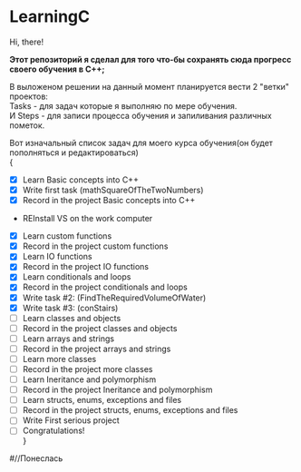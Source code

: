 # LearningC
Hi, there!

**Этот репозиторий я сделал для того что-бы сохранять сюда прогресс своего обучения в C++;**

В выложеном решении на данный момент планируется вести 2 "ветки" проектов:                                                            
Tasks - для задач которые я выполняю по мере обучения.                                                                                    
И Steps - для записи процесса обучения и запиливания различных пометок.                                                                 

Вот изначальный список задач для моего курса обучения(он будет пополняться и редактироваться)   
{   
- [x] Learn Basic concepts into C++
- [x] Write first task (mathSquareOfTheTwoNumbers)
- [x] Record in the project Basic concepts into C++   
*   REInstall VS on the work computer
- [x] Learn custom functions
- [x] Record in the project custom functions
- [x] Learn IO functions
- [x] Record in the project IO functions
- [x] Learn conditionals and loops
- [x] Record in the project conditionals and loops
- [x] Write task #2: (FindTheRequiredVolumeOfWater)
- [x] Write task #3: (conStairs)
- [ ] Learn classes and objects
- [ ] Record in the project classes and objects
- [ ] Learn arrays and strings
- [ ] Record in the project arrays and strings
- [ ] Learn more classes
- [ ] Record in the project more classes
- [ ] Learn Ineritance and polymorphism
- [ ] Record in the project Ineritance and polymorphism
- [ ] Learn structs, enums, exceptions and files
- [ ] Record in the project structs, enums, exceptions and files
- [ ] Write First serious project
- [ ] Congratulations!    
}

#//Понеслась
